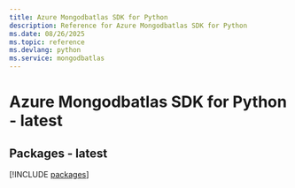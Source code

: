 ```yaml
---
title: Azure Mongodbatlas SDK for Python
description: Reference for Azure Mongodbatlas SDK for Python
ms.date: 08/26/2025
ms.topic: reference
ms.devlang: python
ms.service: mongodbatlas
---
```

# Azure Mongodbatlas SDK for Python - latest
## Packages - latest
[!INCLUDE [packages](mongodbatlas-index.md)]